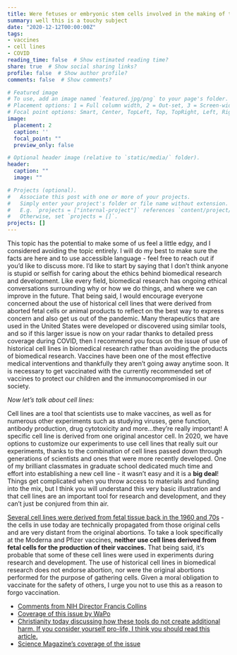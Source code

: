 ```yaml
---
title: Were fetuses or embryonic stem cells involved in the making of the Moderna or Pfizer vaccines?
summary: well this is a touchy subject
date: "2020-12-12T00:00:00Z"
tags:
- vaccines
- cell lines
- COVID
reading_time: false  # Show estimated reading time?
share: true  # Show social sharing links?
profile: false  # Show author profile?
comments: false  # Show comments?

# Featured image
# To use, add an image named `featured.jpg/png` to your page's folder.
# Placement options: 1 = Full column width, 2 = Out-set, 3 = Screen-width
# Focal point options: Smart, Center, TopLeft, Top, TopRight, Left, Right, BottomLeft, Bottom, BottomRight
image:
  placement: 2
  caption: ''
  focal_point: ""
  preview_only: false

# Optional header image (relative to `static/media/` folder).
header:
  caption: ""
  image: ""

# Projects (optional).
#   Associate this post with one or more of your projects.
#   Simply enter your project's folder or file name without extension.
#   E.g. `projects = ["internal-project"]` references `content/project/deep-learning/index.md`.
#   Otherwise, set `projects = []`.
projects: []
---
```

This topic has the potential to make some of us feel a little edgy, and I considered avoiding the topic entirely. I will do my best to make sure the facts are here and to use accessible language - feel free to reach out if you’d like to discuss more. I’d like to start by saying that I don’t think anyone is stupid or selfish for caring about the ethics behind biomedical research and development. Like every field, biomedical research has ongoing ethical conversations surrounding why or how we do things, and where we can improve in the future. That being said, I would encourage everyone concerned about the use of historical cell lines that were derived from aborted fetal cells or animal products to reflect on the best way to express concern and also get us out of the pandemic. Many therapeutics that are used in the United States were developed or discovered using similar tools, and so if this larger issue is now on your radar thanks to detailed press coverage during COVID, then I recommend you focus on the issue of use of historical cell lines in biomedical research rather than avoiding the products of biomedical research. Vaccines have been one of the most effective medical interventions and thankfully they aren’t going away anytime soon. It is necessary to get vaccinated with the currently recommended set of vaccines to protect our children and the immunocompromised in our society.

*Now let’s talk about cell lines:*

Cell lines are a tool that scientists use to make vaccines, as well as for numerous other experiments such as studying viruses, gene function, antibody production, drug cytotoxicity and more…they’re really important! A specific cell line is derived from one original ancestor cell. In 2020, we have options to customize our experiments to use cell lines that really suit our experiments, thanks to the combination of cell lines passed down through generations of scientists and ones that were more recently developed. One of my brilliant classmates in graduate school dedicated much time and effort into establishing a new cell line - it wasn’t easy and it is a **big deal**! Things get complicated when you throw access to materials and funding into the mix, but I think you will understand this very basic illustration and that cell lines are an important tool for research and development, and they can’t just be conjured from thin air.

[Several cell lines were derived from fetal tissue back in the 1960 and 70s](https://www.nature.com/news/medical-research-cell-division-1.13273) - the cells in use today are technically propagated from those original cells and are very distant from the original abortions. To take a look specifically at the Moderna and Pfizer vaccines, **neither use cell lines derived from fetal cells for the production of their vaccines.** That being said, it’s probable that some of these cell lines were used in experiments during research and development. The use of historical cell lines in biomedical research does not endorse abortion, nor were the original abortions performed for the purpose of gathering cells. Given a moral obligation to vaccinate for the safety of others, I urge you not to use this as a reason to forgo vaccination.

- [Comments from NIH Director Francis Collins](https://www.tennessean.com/story/news/religion/2020/12/03/nih-director-urges-christians-look-truth-covid-19-vaccines/3781392001/)
- [Coverage of this issue by WaPo](https://www.washingtonpost.com/religion/2020/12/11/pastors-covid-vaccine-skeptics/)
- [Christianity today discussing how these tools do not create additional harm. If you consider yourself pro-life, I think you should read this article.](https://www.christianitytoday.com/news/2020/october/trump-covid-fetal-cell-lines-regeneron-vaccines-pro-life.html)
- [Science Magazine’s coverage of the issue](https://www.sciencemag.org/news/2020/06/abortion-opponents-protest-covid-19-vaccines-use-fetal-cells)
